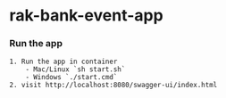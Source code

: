 # rak-bank-event-app

### Run the app
    1. Run the app in container 
        - Mac/Linux `sh start.sh`
        - Windows `./start.cmd`
    2. visit http://localhost:8080/swagger-ui/index.html